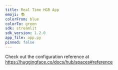 ```yaml
---
title: Real Time HGR App
emoji: 📚
colorFrom: blue
colorTo: green
sdk: streamlit
sdk_version: 1.2.0
app_file: app.py
pinned: false
---
```


Check out the configuration reference at https://huggingface.co/docs/hub/spaces#reference
